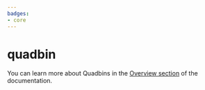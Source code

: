 ```yaml
---
badges:
- core
---
```

# quadbin

You can learn more about Quadbins in the [Overview section](/analytics-toolbox-postgres/overview/spatial-indexes/#quadbin) of the documentation.
